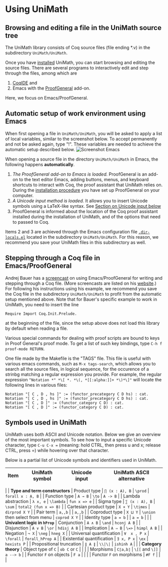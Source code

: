 Using UniMath
=============


Browsing and editing a file in the UniMath source tree
------------------------------------------------------

The UniMath library consists of Coq source files (file ending *.v) in the subdirectory `UniMath/UniMath`.

Once you have [installed](./INSTALL.md) UniMath, you can start browsing and editing the source files.
There are several programs to interactively edit and step through the files, among which
are 
1. [CoqIDE](https://coq.inria.fr/refman/practical-tools/coqide.html) and 
2. Emacs with the [ProofGeneral](https://proofgeneral.github.io/) add-on.

Here, we focus on Emacs/ProofGeneral.

Automatic setup of work environment using Emacs
-----------------------------------------------

When first opening a file in `UniMath/UniMath`, you will be asked to apply a list of local variables, similar to the screenshot below. To accept permanently and not be asked again, type "!". These variables are needed to achieve the automatic setup described below.
![Screenshot Emacs](https://raw.githubusercontent.com/wiki/UniMath/UniMath/Screenshot_Emacs.png)

When opening a source file in the directory `UniMath/UniMath` in Emacs, the following happens **automatically**.
1. *The ProofGeneral add-on to Emacs is loaded.*
   ProofGeneral is an add-on to the text editor Emacs, adding buttons, menus, and keyboard shortcuts
   to interact with Coq, the proof assistant that UniMath relies on.
   During the [installation procedure](./INSTALL.md) you have set up ProofGeneral on your computer.
2. *A Unicode input method is loaded.* 
   It allows you to insert Unicode symbols using a LaTeX-like syntax.
   See [Section on Unicode input below](USAGE.md/#unicode-input)
3. ProofGeneral is informed about the location of the Coq proof assistant installed during the installation of UniMath,
   and of the options that need to passed to Coq.

Items 2 and 3 are achieved through the Emacs configuration file [`.dir-locals.el`](./UniMath/.dir-locals.el) located in 
the subdirectory `UniMath/UniMath`.
For this reason, we recommend you save your UniMath files in this subdirectory as well.


Stepping through a Coq file in Emacs/ProofGeneral
-------------------------------------------------
Andrej Bauer has a [screencast](https://www.youtube.com/watch?v=l6zqLJQCnzo) on using Emacs/ProofGeneral
for writing and stepping through a Coq file.
(More screencasts are listed on his [website](http://math.andrej.com/2011/02/22/video-tutorials-for-the-coq-proof-assistant/).)
For following his instructions using his example, we recommend you save the Coq file in the subdirectory `UniMath/UniMath`
to profit from the automatic setup mentioned above.
Note that for Bauer's specific example to work in UniMath, you need to insert the line
```
Require Import Coq.Init.Prelude.
```
at the beginning of the file, since the setup above does not load this library by default when reading a file.

Various special commands for dealing with proof scripts are bound to keys in Proof General's proof mode.
To get a list of such key bindings, type ` C-h f proof-mode RETURN `.

One file made by the Makefile is the "TAGS" file.  This file is useful with various emacs commands, such as
`M-x tags-search`, which allows you to search all the source files, in logical sequence, for the occurence of a strinbg
matching a regular expression you provide.  For example, the regular expression `^Notation *" *\[ *. *\(, *[[:alpha:]]+ *\)*\]"`
will locate the following lines in various files:
```coq
Notation "[ C , D , hs ]" := (functor_precategory C D hs) : cat.
Notation "[ C , D , hs ]" := (functor_precategory C D hs) : cat.
Notation "[ C , D ]" := (functor_category C D) : cat.
Notation "[ C , D ]" := (functor_category C D) : cat.
```

Symbols used in UniMath
-----------------------
UniMath uses both ASCII and Unicode notation. Below we give an overview of the most important symbols.
To see how to input a specific Unicode character, type
`C-u C-x =` (meaning: hold CTRL, then press u and x; release CTRL, press =) while hovering over that character.

Below is a partial list of Unicode symbols and identifiers used in UniMath.

| Item                       | UniMath symbol  | Unicode input                  |UniMath ASCII alternative |
| -------------------------- | --------------- | ------------------------------ | ------------------------ |
|
|   **Type and term constructors**
| Product type               |  `∏ (x : A), B` | `\prod`                        | `forall x : A, B`        |
| Function type              | `A → B`         | `\to`                          | `A -> B`                 |
| Lambda abstraction         |  `λ x, e`       | `\lambda`                      | `fun x => e`             |
| Sigma type                 | `∑ (x : A), B`  | `\sum`                         | `total2 (fun x => B)`    |
| Cartesian product type     |  `X × Y`        | `\times`                       | `dirprod X Y`            |
| Pair term                  |  `a,,b`         |                                | `a,,b`                   |
| Coproduct type             | `X ⨿ Y`         | `\union` then select from menu | `coprod X Y`             |
| Identity type              | `a = b`         |                                | `a = b`                  |
|
|   **Univalent logic in `hProp`** 
| Conjunction                | `A ∧ B`         | `\and`                         | `hconj A B`              |
| Disjunction                | `A ∨ B`         | `\or`                          | `hdisj A B`              |
| Implication                | `A ⇒ B`         | `\=>`                          | `himpl A B`              |
| Negation                   | `¬ X`           | `\neg`                         | `hneg X`                 |
| Universal quantification   | `∀  x , P x`    | `\forall`                      | `forall_hProp A`         |
| Existential quantification | `∃ x, P x`      | `\ex`                          | `hexists P`              |
| Propositional truncation   | `∥ A ∥`          | `\\|\|`                        | `ishinh A`               |
|
|   **Category theory**
| Object type of `C`         | `ob C` or `C`   |                                |                          |
| Morphisms                  | `C⟦a,b⟧`        | `\[[` and `\]]`                |  `a --> b`               |
| Functor `F` on objects     | `F a`           |                                |                          |
| Functor `F` on morphisms   | `#F f`          |                                |                          |



